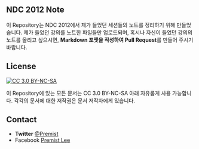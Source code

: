 ## NDC 2012 Note

이 Repository는 NDC 2012에서 제가 들었던 세션들의 노트를 정리하기 위해 만들었습니다. 제가 들었던 강의를 노트한 파일들만 업로드되며, 혹시나 자신이 들었던 강의의 노트를 올리고 싶으시면, **Markdown 포맷을 작성하여 Pull Request**를 만들어 주시기 바랍니다.

## License

[![CC 3.0 BY-NC-SA](http://i.creativecommons.org/l/by-nc-sa/3.0/88x31.png)](http://creativecommons.org/licenses/by-nc-sa/3.0/)

이 Repository에 있는 모든 문서는 CC 3.0 BY-NC-SA 아래 자유롭게 사용 가능합니다. 각각의 문서에 대한 저작권은 문서 저작자에게 있습니다.

## Contact

- **Twitter** [@Premist](http://si.mpli.st/)
- Facebook [Premist Lee](http://fb.me/premist.lee)
